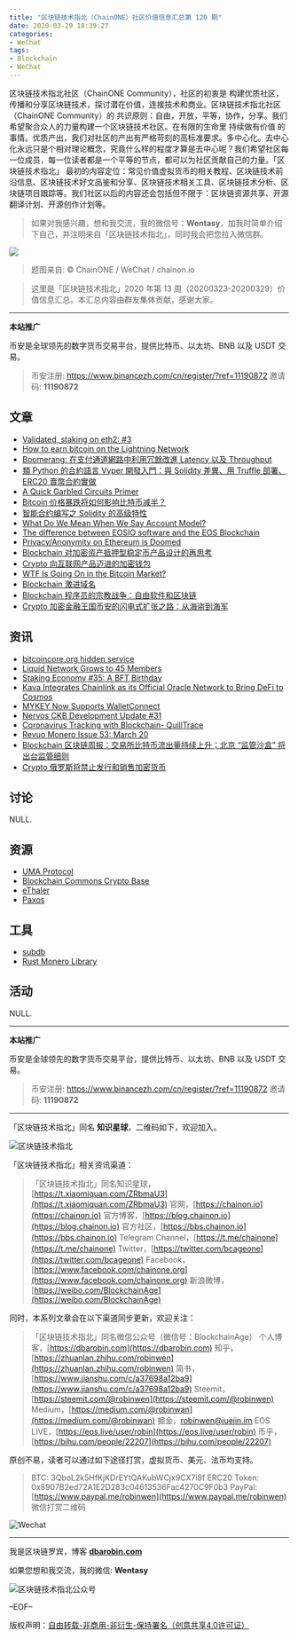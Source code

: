 ```yaml
---
title: "区块链技术指北（ChainONE）社区价值信息汇总第 120 期"
date: 2020-03-29 18:39:27
categories:
- WeChat
tags:
- Blockchain
- WeChat
---
```

区块链技术指北社区（ChainONE Community），社区的初衷是 构建优质社区，传播和分享区块链技术，探讨潜在价值，连接技术和商业。区块链技术指北社区（ChainONE Community）的 共识原则：自由，开放，平等，协作，分享。我们希望聚合众人的力量构建一个区块链技术社区。在有限的生命里 持续做有价值 的事情。优质产出，我们对社区的产出有严格苛刻的高标准要求。多中心化。去中心化永远只是个相对理论概念，究竟什么样的程度才算是去中心呢？我们希望社区每一位成员，每一位读者都是一个平等的节点，都可以为社区贡献自己的力量。「区块链技术指北」 最初的内容定位：常见价值虚拟货币的相关教程、区块链技术前沿信息、区块链技术好文品鉴和分享、区块链技术相关工具、区块链技术分析、区块链项目跟踪等。我们社区以后的内容还会包括但不限于：区块链资源共享、开源翻译计划、开源创作计划等。
<!-- more -->

> 如果对我感兴趣，想和我交流，我的微信号：**Wentasy**，加我时简单介绍下自己，并注明来自「区块链技术指北」，同时我会把您拉入微信群。

![](https://cdn.dbarobin.com/EFxCQjC.png)

> 题图来自: © ChainONE / WeChat / chainon.io

> 这里是「区块链技术指北」2020 年第 13 周（20200323-20200329）价值信息汇总。本汇总内容由群友集体贡献，感谢大家。

***

**本站推广**

币安是全球领先的数字货币交易平台，提供比特币、以太坊、BNB 以及 USDT 交易。

> 币安注册: https://www.binancezh.com/cn/register/?ref=11190872
> 邀请码: **11190872**

## 文章

* [Validated, staking on eth2: #3](https://bbs.chainon.io/d/5448)
* [How to earn bitcoin on the Lightning Network](https://bbs.chainon.io/d/5445)
* [Boomerang: 在支付通道網路中利用冗餘改進 Latency 以及 Throughput](https://bbs.chainon.io/d/5454)
* [類 Python 的合約語言 Vyper 開發入門：與 Solidity 差異、用 Truffle 部署、ERC20 賣幣合約實做](https://bbs.chainon.io/d/5455)
* [A Quick Garbled Circuits Primer](https://bbs.chainon.io/d/5456)
* [Bitcoin 价格暴跌将如何影响比特币减半？](https://bbs.chainon.io/d/5457)
* [智能合约编写之 Solidity 的高级特性](https://bbs.chainon.io/d/5458)
* [What Do We Mean When We Say Account Model?](https://bbs.chainon.io/d/5467)
* [The difference between EOSIO software and the EOS Blockchain](https://bbs.chainon.io/d/5468)
* [Privacy/Anonymity on Ethereum is Doomed](https://bbs.chainon.io/d/5469)
* [Blockchain 对加密资产抵押型稳定币产品设计的再思考](https://bbs.chainon.io/d/5470)
* [Crypto 向互联网产品迈进的加密钱包](https://bbs.chainon.io/d/5471)
* [WTF Is Going On in the Bitcoin Market?](https://bbs.chainon.io/d/5472)
* [Blockchain 激进域名](https://bbs.chainon.io/d/5473)
* [Blockchain 程序员的宗教战争：自由软件和区块链](https://bbs.chainon.io/d/5474)
* [Crypto 加密金融王国币安的闪电式扩张之路：从海盗到海军](https://bbs.chainon.io/d/5475)

## 资讯

* [bitcoincore.org hidden service](https://bbs.chainon.io/d/5444)
* [Liquid Network Grows to 45 Members](https://bbs.chainon.io/d/5446)
* [Staking Economy #35: A BFT Birthday](https://bbs.chainon.io/d/5447)
* [Kava Integrates Chainlink as its Official Oracle Network to Bring DeFi to Cosmos](https://bbs.chainon.io/d/5449)
* [MYKEY Now Supports WalletConnect](https://bbs.chainon.io/d/5450)
* [Nervos CKB Development Update #31](https://bbs.chainon.io/d/5451)
* [Coronavirus Tracking with Blockchain- QuillTrace](https://bbs.chainon.io/d/5452)
* [Revuo Monero Issue 53: March 20](https://bbs.chainon.io/d/5453)
* [Blockchain 区块链周报：交易所比特币流出量持续上升；北京 “监管沙盒” 将出台监管细则](https://bbs.chainon.io/d/5459)
* [Crypto  俄罗斯将禁止发行和销售加密货币](https://bbs.chainon.io/d/5460)

## 讨论

NULL.

## 资源

* [UMA Protocol](https://bbs.chainon.io/d/5461)
* [Blockchain Commons Crypto Base](https://bbs.chainon.io/d/5462)
* [eThaler](https://bbs.chainon.io/d/5464)
* [Paxos](https://bbs.chainon.io/d/5465)

## 工具

* [subdb](https://bbs.chainon.io/d/5463)
* [Rust Monero Library ](https://bbs.chainon.io/d/5466)

## 活动

NULL.

***

**本站推广**

币安是全球领先的数字货币交易平台，提供比特币、以太坊、BNB 以及 USDT 交易。

> 币安注册: https://www.binancezh.com/cn/register/?ref=11190872
> 邀请码: **11190872**

***

「区块链技术指北」同名 **知识星球**，二维码如下，欢迎加入。

![区块链技术指北](https://cdn.dbarobin.com/3YzonTR.png)

「区块链技术指北」相关资讯渠道：

> 「区块链技术指北」同名知识星球，[https://t.xiaomiquan.com/ZRbmaU3](https://t.xiaomiquan.com/ZRbmaU3)
> 官网，[https://chainon.io](https://chainon.io)
> 官方博客，[https://blog.chainon.io](https://blog.chainon.io)
> 官方社区，[https://bbs.chainon.io](https://bbs.chainon.io)
> Telegram Channel，[https://t.me/chainone](https://t.me/chainone)
> Twitter，[https://twitter.com/bcageone](https://twitter.com/bcageone)
> Facebook，[https://www.facebook.com/chainone.org](https://www.facebook.com/chainone.org)
> 新浪微博，[https://weibo.com/BlockchainAge](https://weibo.com/BlockchainAge)

同时，本系列文章会在以下渠道同步更新，欢迎关注：

> 「区块链技术指北」同名微信公众号（微信号：BlockchainAge）
> 个人博客，[https://dbarobin.com](https://dbarobin.com)
> 知乎，[https://zhuanlan.zhihu.com/robinwen](https://zhuanlan.zhihu.com/robinwen)
> 简书，[https://www.jianshu.com/c/a37698a12ba9](https://www.jianshu.com/c/a37698a12ba9)
> Steemit，[https://steemit.com/@robinwen](https://steemit.com/@robinwen)
> Medium，[https://medium.com/@robinwan](https://medium.com/@robinwan)
> 掘金，[robinwen@juejin.im](https://juejin.im/user/5673ccae60b2260ee435f89a/posts)
> EOS LIVE，[https://eos.live/user/robin](https://eos.live/user/robin)
> 币乎，[https://bihu.com/people/22207](https://bihu.com/people/22207)

原创不易，读者可以通过如下途径打赏，虚拟货币、美元、法币均支持。

> BTC: 3QboL2k5HfKjKDrEYtQAKubWCjx9CX7i8f
> ERC20 Token: 0x8907B2ed72A1E2D283c04613536Fac4270C9F0b3
> PayPal: [https://www.paypal.me/robinwen](https://www.paypal.me/robinwen)
> 微信打赏二维码

![Wechat](https://cdn.dbarobin.com/SzoNl5b.jpg)

***

我是区块链罗宾，博客 **[dbarobin.com](https://dbarobin.com/)**

如果您想和我交流，我的微信: **Wentasy**

![区块链技术指北公众号](https://cdn.dbarobin.com/w0wignb.png)

–EOF–

版权声明：[自由转载-非商用-非衍生-保持署名（创意共享4.0许可证）](http://creativecommons.org/licenses/by-nc-nd/4.0/deed.zh)
